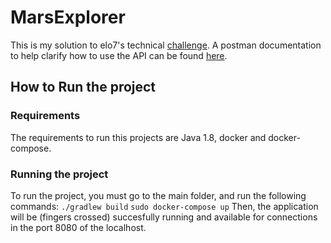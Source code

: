 # MarsExplorer
This is my solution to elo7's technical [challenge](https://gist.github.com/elo7-developer/1a40c96a5d062b69f02c). A postman documentation to help clarify how to use the API can be found [here](https://documenter.getpostman.com/view/2581871/TVCfWTSX). 

## How to Run the project
### Requirements
The requirements to run this projects are Java 1.8, docker and docker-compose.

### Running the project
To run the project, you must go to the main folder, and run the following commands:
```./gradlew build```
```sudo docker-compose up```
Then, the application will be (fingers crossed) succesfully running and available for connections in the port 8080 of the localhost.
